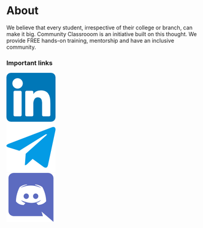 # **About**
We believe that every student, irrespective of their college or branch, can make it big. Community Classrooom is an initiative built on this thought. We provide FREE hands-on training, mentorship and have an inclusive community.



### Important links
[![alt LinkedIn](./linkedin-128.png)](https://www.linkedin.com/company/commclassroom/)\
[![alt Telegram](./telegram-128.png)](https://telegram.im/@commclassroom)\
[![alt Discord](./discord-128.png)](https://discord.gg/K9kxUXvfND)

